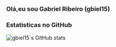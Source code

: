 ### Olá,eu sou Gabriel Ribeiro (gbiel15)

### Estatisticas no GitHub

![gbiel15`s GitHub stats](https://github-readme-stats.vercel.app/api?usernae=gbiel15&show_icons=true&theme=dracula)
